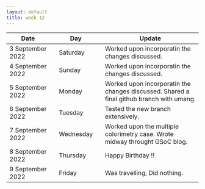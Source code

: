 ```yaml
---
layout: default
title: week 12
---
```


|Date        ||Day          ||Update
| -----------|-|------------|-|-------------|
3 September 2022 ||Saturday        ||  Worked upon incorporatin the changes discussed.
4 September 2022 ||Sunday        ||  Worked upon incorporatin the changes discussed.
5 September 2022 ||Monday        ||  Worked upon incorporatin the changes discussed. Shared a final github branch with umang.
6 September 2022 ||Tuesday        ||  Tested the new branch extensively.
7 September 2022 ||Wednesday        ||  Worked upon the multiple colorimetry case. Wrote midway throught GSoC blog.
8 September 2022 ||Thursday        ||  Happy Birthday !!
9 September 2022 ||Friday        || Was travelling, Did nothing.